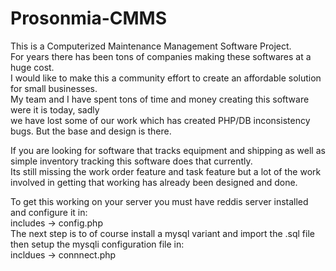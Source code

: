 # Prosonmia-CMMS

This is a Computerized Maintenance Management Software Project.  
For years there has been tons of companies making these softwares at a huge cost.  
I would like to make this a community effort to create an affordable solution for small businesses.  
My team and I have spent tons of time and money creating this software were it is today, sadly  
we have lost some of our work which has created PHP/DB inconsistency bugs. But the base and design is there.

If you are looking for software that tracks equipment and shipping as well as simple inventory tracking this software does that currently.  
Its still missing the work order feature and task feature but a lot of the work involved in getting that working has already been designed and done.

To get this working on your server you must have reddis server installed and configure it in:  
includes -> config.php  
The next step is to of course install a mysql variant and import the .sql file  
then setup the mysqli configuration file in:  
incldues -> connnect.php

